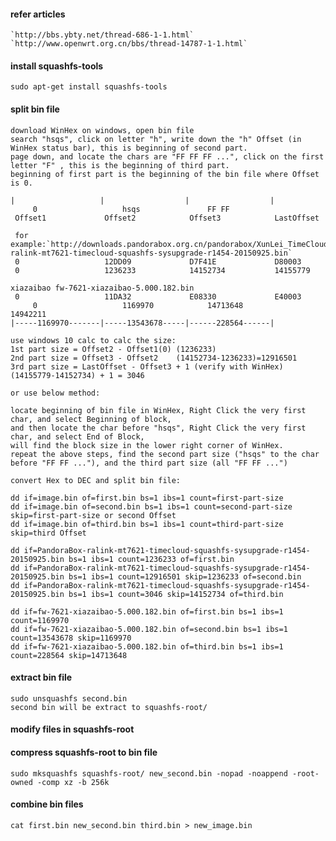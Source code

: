 #### refer articles

	`http://bbs.ybty.net/thread-686-1-1.html`
	`http://www.openwrt.org.cn/bbs/thread-14787-1-1.html`

#### install squashfs-tools

	sudo apt-get install squashfs-tools

#### split bin file

	download WinHex on windows, open bin file
	search "hsqs", click on letter "h", write down the "h" Offset (in WinHex status bar), this is beginning of second part.
	page down, and locate the chars are "FF FF FF ...", click on the first letter "F" , this is the beginning of third part.
	beginning of first part is the beginning of the bin file where Offset is 0.

	|                   |                  |                  |
         0                   hsqs               FF FF
	 Offset1             Offset2            Offset3            LastOffset
	
	 for example:`http://downloads.pandorabox.org.cn/pandorabox/XunLei_TimeCloud/firmware/PandoraBox-ralink-mt7621-timecloud-squashfs-sysupgrade-r1454-20150925.bin`
	 0                   12DD09             D7F41E             D80003
	 0                   1236233            14152734           14155779

	xiazaibao fw-7621-xiazaibao-5.000.182.bin
	 0                   11DA32             E08330             E40003
         0                   1169970            14713648           14942211
	|-----1169970-------|-----13543678-----|------228564------|         

	use windows 10 calc to calc the size:
	1st part size = Offset2 - Offset1(0) (1236233)
	2nd part size = Offset3 - Offset2    (14152734-1236233)=12916501
	3rd part size = LastOffset - Offset3 + 1 (verify with WinHex) (14155779-14152734) + 1 = 3046

	or use below method:

	locate beginning of bin file in WinHex, Right Click the very first char, and select Beginning of block,
	and then locate the char before "hsqs", Right Click the very first char, and select End of Block,
	will find the block size in the lower right corner of WinHex.
	repeat the above steps, find the second part size ("hsqs" to the char before "FF FF ..."), and the third part size (all "FF FF ...")
 
	convert Hex to DEC and split bin file:

	dd if=image.bin of=first.bin bs=1 ibs=1 count=first-part-size
	dd if=image.bin of=second.bin bs=1 ibs=1 count=second-part-size skip=first-part-size or second Offset
	dd if=image.bin of=third.bin bs=1 ibs=1 count=third-part-size skip=third Offset

	dd if=PandoraBox-ralink-mt7621-timecloud-squashfs-sysupgrade-r1454-20150925.bin bs=1 ibs=1 count=1236233 of=first.bin
	dd if=PandoraBox-ralink-mt7621-timecloud-squashfs-sysupgrade-r1454-20150925.bin bs=1 ibs=1 count=12916501 skip=1236233 of=second.bin
	dd if=PandoraBox-ralink-mt7621-timecloud-squashfs-sysupgrade-r1454-20150925.bin bs=1 ibs=1 count=3046 skip=14152734 of=third.bin

	dd if=fw-7621-xiazaibao-5.000.182.bin of=first.bin bs=1 ibs=1 count=1169970
	dd if=fw-7621-xiazaibao-5.000.182.bin of=second.bin bs=1 ibs=1 count=13543678 skip=1169970
	dd if=fw-7621-xiazaibao-5.000.182.bin of=third.bin bs=1 ibs=1 count=228564 skip=14713648
#### extract bin file

	sudo unsquashfs second.bin
	second bin will be extract to squashfs-root/

#### modify files in squashfs-root

#### compress squashfs-root to bin file


	sudo mksquashfs squashfs-root/ new_second.bin -nopad -noappend -root-owned -comp xz -b 256k

#### combine bin files
	
	cat first.bin new_second.bin third.bin > new_image.bin
